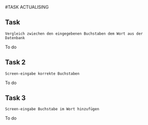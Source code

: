 #TASK ACTUALISING 

## Task 

    Vergleich zwiechen den eingegebenen Buchstaben dem Wort aus der Datenbank
To do
    
## Task 2    
    Screen-eingabe korrekte Buchstaben 
To do   

## Task 3   
    Screen-eingabe Buchstabe im Wort hinzufügen 
To do 